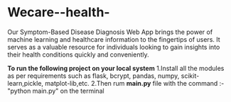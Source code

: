# Wecare--health-
Our Symptom-Based Disease Diagnosis Web App brings the power of machine learning and healthcare information to the fingertips of users. It serves as a valuable resource for individuals looking to gain insights into their health conditions quickly and conveniently.

**To run the following project on your local system**
1.Install all the modules as per requirements such as flask, bcrypt, pandas, numpy, scikit-learn,pickle, matplot-lib,etc.
2.Then rum **main.py** file with the command :- "python main.py" on the terminal
